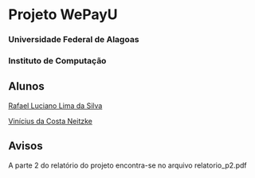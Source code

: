 # Projeto WePayU

### Universidade Federal de Alagoas 
### Instituto de Computação 

## Alunos
[Rafael Luciano Lima da Silva](https://github.com/rafaellucian0) 

[Vinícius da Costa Neitzke](https://github.com/Neiwone) 

## Avisos

A parte 2 do relatório do projeto encontra-se no arquivo relatorio_p2.pdf
